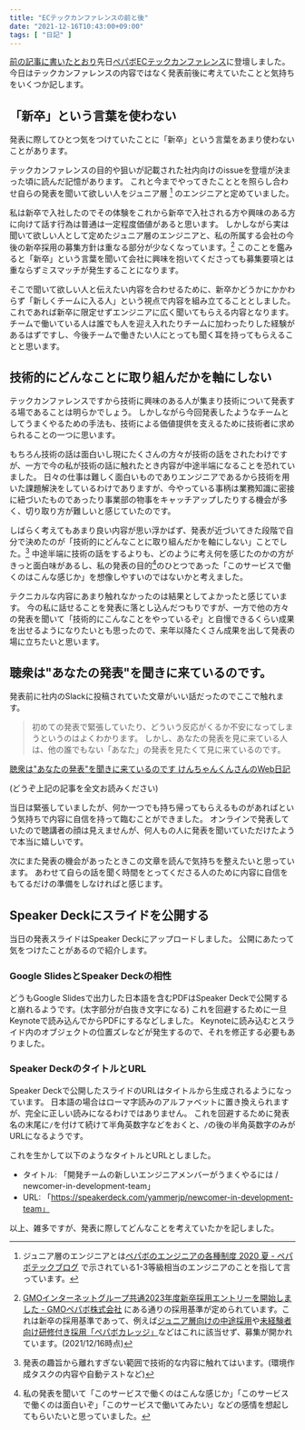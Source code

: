 ```yaml
---
title: "ECテックカンファレンスの前と後"
date: "2021-12-16T10:43:00+09:00"
tags: [ "日記" ]
---
```


[前の記事に書いたとおり](/posts/newcomer-in-development-team)先日[ペパボECテックカンファレンス](https://pepabo.connpass.com/event/231478)に登壇しました。
今日はテックカンファレンスの内容ではなく発表前後に考えていたことと気持ちをいくつか記します。

## 「新卒」という言葉を使わない

発表に際してひとつ気をつけていたことに「新卒」という言葉をあまり使わないことがあります。

テックカンファレンスの目的や狙いが記載された社内向けのissueを登壇が決まった頃に読んだ記憶があります。
これと今までやってきたこととを照らし合わせ自らの発表を聞いて欲しい人をジュニア層 [^1] のエンジニアと定めていました。

私は新卒で入社したのでその体験をこれから新卒で入社される方や興味のある方に向けて話す行為は普通は一定程度価値があると思います。
しかしながら実は聞いて欲しい人として定めたジュニア層のエンジニアと、私の所属する会社の今後の新卒採用の募集方針は重なる部分が少なくなっています。[^2]
このことを鑑みると「新卒」という言葉を聞いて会社に興味を抱いてくださっても募集要項とは重ならずミスマッチが発生することになります。

そこで聞いて欲しい人と伝えたい内容を合わせるために、新卒かどうかにかかわらず「新しくチームに入る人」という視点で内容を組み立てることとしました。
これであれば新卒に限定せずエンジニアに広く聞いてもらえる内容となります。
チームで働いている人は誰でも人を迎え入れたりチームに加わったりした経験があるはずですし、今後チームで働きたい人にとっても聞く耳を持ってもらえることと思います。

## 技術的にどんなことに取り組んだかを軸にしない

テックカンファレンスですから技術に興味のある人が集まり技術について発表する場であることは明らかでしょう。
しかしながら今回発表したようなチームとしてうまくやるための手法も、技術による価値提供を支えるために技術者に求められることの一つに思います。

もちろん技術の話は面白いし現にたくさんの方々が技術の話をされたわけですが、一方で今の私が技術の話に触れたとき内容が中途半端になることを恐れていました。
日々の仕事は難しく面白いものでありエンジニアであるから技術を用いた課題解決をしているわけでありますが、今やっている事柄は業務知識に密接に紐づいたものであったり事業部の物事をキャッチアップしたりする機会が多く、切り取り方が難しいと感じていたのです。

しばらく考えてもあまり良い内容が思い浮かばず、発表が近づいてきた段階で自分で決めたのが「技術的にどんなことに取り組んだかを軸にしない」ことでした。[^3]
中途半端に技術の話をするよりも、どのように考え何を感じたのかの方がきっと面白味があるし、私の発表の目的[^4]のひとつであった「このサービスで働くのはこんな感じか」を想像しやすいのではないかと考えました。

テクニカルな内容にあまり触れなかったのは結果としてよかったと感じています。
今の私に話せることを発表に落とし込んだつもりですが、一方で他の方々の発表を聞いて「技術的にこんなことをやっているぞ」と自慢できるくらい成果を出せるようになりたいとも思ったので、来年以降たくさん成果を出して発表の場に立ちたいと思います。

## 聴衆は"あなたの発表"を聞きに来ているのです。

発表前に社内のSlackに投稿されていた文章がいい話だったのでここで触れます。

> 初めての発表で緊張していたり、どういう反応がくるか不安になってしまうというのはよくわかります。
> しかし、あなたの発表を見に来ている人は、他の誰でもない「あなた」の発表を見たくて見に来ているのです。

[聴衆は"あなたの発表"を聞きに来ているのです けんちゃんくんさんのWeb日記](https://diary.shu-cream.net/聴衆は%22あなたの発表%22を聞きに来ているので://diary.shu-cream.net/聴衆は%22あなたの発表%22を聞きに来ているのです)

(どうぞ上記の記事を全文お読みください)


当日は緊張していましたが、何か一つでも持ち帰ってもらえるものがあればという気持ちで内容に自信を持って臨むことができました。
オンラインで発表していたので聴講者の顔は見えませんが、何人もの人に発表を聞いていただけたようで本当に嬉しいです。

次にまた発表の機会があったときこの文章を読んで気持ちを整えたいと思っています。
あわせて自らの話を聞く時間をとってくださる人のために内容に自信をもてるだけの準備をしなければと感じます。

## Speaker Deckにスライドを公開する

当日の発表スライドはSpeaker Deckにアップロードしました。
公開にあたって気をつけたことがあるので紹介します。

### Google SlidesとSpeaker Deckの相性

どうもGoogle Slidesで出力した日本語を含むPDFはSpeaker Deckで公開すると崩れるようです。(太字部分が白抜き文字になる)
これを回避するために一旦Keynoteで読み込んでからPDFにするなどしました。
Keynoteに読み込むとスライド内のオブジェクトの位置ズレなどが発生するので、それを修正する必要もありました。

### Speaker DeckのタイトルとURL

Speaker Deckで公開したスライドのURLはタイトルから生成されるようになっています。
日本語の場合はローマ字読みのアルファベットに置き換えられますが、完全に正しい読みになるわけではありません。
これを回避するために発表名の末尾に`/`を付けて続けて半角英数字などをおくと、`/`の後の半角英数字のみがURLになるようです。

これを生かして以下のようなタイトルとURLとしました。

- タイトル: 「開発チームの新しいエンジニアメンバーがうまくやるには / newcomer-in-development-team」
- URL: 「https://speakerdeck.com/yammerjp/newcomer-in-development-team」


以上、雑多ですが、発表に際してどんなことを考えていたかを記しました。

[^1]: ジュニア層のエンジニアとは[ペパボのエンジニアの各種制度 2020 夏 - ペパボテックブログ](https://tech.pepabo.com/2020/07/30/pepabo-engineering-2020-summer/) で示されている1-3等級相当のエンジニアのことを指して言っています。
[^2]: [GMOインターネットグループ共通2023年度新卒採用エントリーを開始しました - GMOペパボ株式会社](https://pepabo.com/news/information/202112131500) にある通りの採用基準が定められています。これは新卒の採用基準であって、例えば[ジュニア層向けの中途採用](https://recruit.pepabo.com/info/career/)や[未経験者向け研修付き採用「ペパボカレッジ」](https://recruit.pepabo.com/info/collage/)などはこれに該当せず、募集が開かれています。(2021/12/16時点)
[^3]: 発表の趣旨から離れすぎない範囲で技術的な内容に触れてはいます。(環境作成タスクの内容や自動テストなど)
[^4]: 私の発表を聞いて「このサービスで働くのはこんな感じか」「このサービスで働くのは面白いぞ」「このサービスで働いてみたい」などの感情を想起してもらいたいと思っていました。

